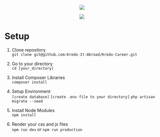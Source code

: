 <p align="center"><img src="https://laravel.com/assets/img/components/logo-laravel.svg"></p>

<p align="center">
	<a href="https://kredo.jp/">
		<img src="https://kredo.jp/wp/wp-content/themes/kreedo-theme/images/common/logo_top.png">
	</a>
</p>

Setup
===========
1. Clone repository<br>
`git clone git@github.com:Kredo-It-Abroad/Kredo-Career.git`

2. Go to your directory<br>
`cd [your_directory]`

3. Install Composer Libraries<br>
`composer install`

5. Setup Environment<br>
`[create database]`
`[create .env file to your directory]`
`php artisan migrate --seed`

6. Install Node Modules<br>
`npm install`

6. Render your css and js files<br>
`npm run dev` or `npm run production`